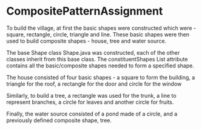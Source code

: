# CompositePatternAssignment
 
To build the village, at first the basic shapes were constructed which were - square, rectangle, circle, triangle and line. These basic shapes were then used to build composite shapes - house, tree and water source. 

The base Shape class Shape.java was constructed, each of the other classes inherit from this base class. The constituentShapes List attribute contains all the basic/composite shapes needed to form a specified shape.

The house consisted of four basic shapes - a square to form the building, a triangle for the roof, a rectangle for the door and circle for the window
 
Similarly, to build a tree, a rectangle was used for the trunk, a line to represent branches, a circle for leaves and another circle for fruits. 

Finally, the water source consisted of a pond made of a circle, and a previously defined composite shape, tree.

